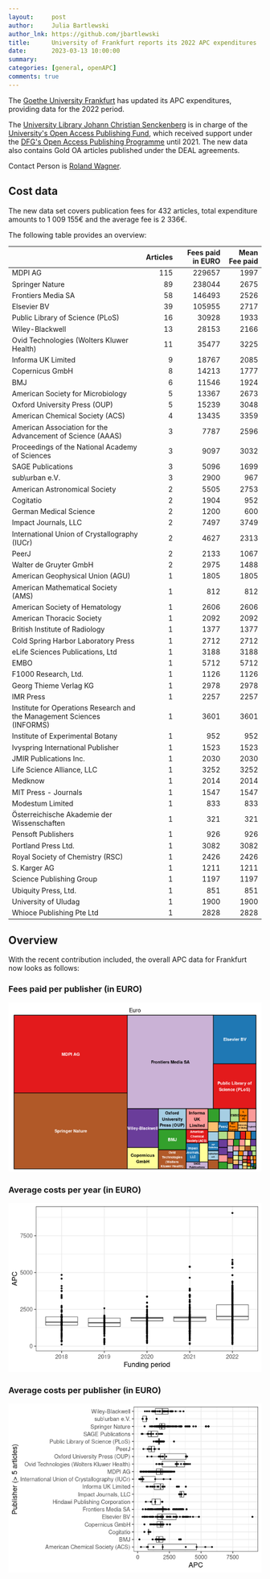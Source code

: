 ```yaml
---
layout:     post
author:     Julia Bartlewski
author_lnk: https://github.com/jbartlewski
title:      University of Frankfurt reports its 2022 APC expenditures
date:       2023-03-13 10:00:00
summary:    
categories: [general, openAPC]
comments: true
---
```





The [Goethe University Frankfurt](http://www.goethe-university-frankfurt.de/) has updated its APC expenditures, providing data for the 2022 period.

The [University Library Johann Christian Senckenberg](http://www.ub.uni-frankfurt.de/home_en.html) is in charge of the [University's Open Access Publishing Fund](https://www.ub.uni-frankfurt.de/publizieren/publikationsfonds.html), which received support under the [DFG's Open Access Publishing Programme](https://www.dfg.de/en/research_funding/programmes/infrastructure/lis/open_access/infrastructure_funding/index.html#4) until 2021. The new data also contains Gold OA articles published under the DEAL agreements.

Contact Person is [Roland Wagner](mailto:r.wagner@ub.uni-frankfurt.de).

## Cost data



The new data set covers publication fees for 432 articles, total expenditure amounts to 1 009 155€ and the average fee is 2 336€.

The following table provides an overview:


|                                                                        | Articles| Fees paid in EURO| Mean Fee paid|
|:-----------------------------------------------------------------------|--------:|-----------------:|-------------:|
|MDPI AG                                                                 |      115|            229657|          1997|
|Springer Nature                                                         |       89|            238044|          2675|
|Frontiers Media SA                                                      |       58|            146493|          2526|
|Elsevier BV                                                             |       39|            105955|          2717|
|Public Library of Science (PLoS)                                        |       16|             30928|          1933|
|Wiley-Blackwell                                                         |       13|             28153|          2166|
|Ovid Technologies (Wolters Kluwer Health)                               |       11|             35477|          3225|
|Informa UK Limited                                                      |        9|             18767|          2085|
|Copernicus GmbH                                                         |        8|             14213|          1777|
|BMJ                                                                     |        6|             11546|          1924|
|American Society for Microbiology                                       |        5|             13367|          2673|
|Oxford University Press (OUP)                                           |        5|             15239|          3048|
|American Chemical Society (ACS)                                         |        4|             13435|          3359|
|American Association for the Advancement of Science (AAAS)              |        3|              7787|          2596|
|Proceedings of the National Academy of Sciences                         |        3|              9097|          3032|
|SAGE Publications                                                       |        3|              5096|          1699|
|sub\urban e.V.                                                          |        3|              2900|           967|
|American Astronomical Society                                           |        2|              5505|          2753|
|Cogitatio                                                               |        2|              1904|           952|
|German Medical Science                                                  |        2|              1200|           600|
|Impact Journals, LLC                                                    |        2|              7497|          3749|
|International Union of Crystallography (IUCr)                           |        2|              4627|          2313|
|PeerJ                                                                   |        2|              2133|          1067|
|Walter de Gruyter GmbH                                                  |        2|              2975|          1488|
|American Geophysical Union (AGU)                                        |        1|              1805|          1805|
|American Mathematical Society (AMS)                                     |        1|               812|           812|
|American Society of Hematology                                          |        1|              2606|          2606|
|American Thoracic Society                                               |        1|              2092|          2092|
|British Institute of Radiology                                          |        1|              1377|          1377|
|Cold Spring Harbor Laboratory Press                                     |        1|              2712|          2712|
|eLife Sciences Publications, Ltd                                        |        1|              3188|          3188|
|EMBO                                                                    |        1|              5712|          5712|
|F1000 Research, Ltd.                                                    |        1|              1126|          1126|
|Georg Thieme Verlag KG                                                  |        1|              2978|          2978|
|IMR Press                                                               |        1|              2257|          2257|
|Institute for Operations Research and the Management Sciences (INFORMS) |        1|              3601|          3601|
|Institute of Experimental Botany                                        |        1|               952|           952|
|Ivyspring International Publisher                                       |        1|              1523|          1523|
|JMIR Publications Inc.                                                  |        1|              2030|          2030|
|Life Science Alliance, LLC                                              |        1|              3252|          3252|
|Medknow                                                                 |        1|              2014|          2014|
|MIT Press - Journals                                                    |        1|              1547|          1547|
|Modestum Limited                                                        |        1|               833|           833|
|Österreichische Akademie der Wissenschaften                             |        1|               321|           321|
|Pensoft Publishers                                                      |        1|               926|           926|
|Portland Press Ltd.                                                     |        1|              3082|          3082|
|Royal Society of Chemistry (RSC)                                        |        1|              2426|          2426|
|S. Karger AG                                                            |        1|              1211|          1211|
|Science Publishing Group                                                |        1|              1197|          1197|
|Ubiquity Press, Ltd.                                                    |        1|               851|           851|
|University of Uludag                                                    |        1|              1900|          1900|
|Whioce Publishing Pte Ltd                                               |        1|              2828|          2828|

## Overview

With the recent contribution included, the overall APC data for Frankfurt now looks as follows:

### Fees paid per publisher (in EURO)

![plot of chunk tree_frankfurt_2023_03_13_full](/figure/tree_frankfurt_2023_03_13_full-1.png)

###  Average costs per year (in EURO)

![plot of chunk box_frankfurt_2023_03_13_year_full](/figure/box_frankfurt_2023_03_13_year_full-1.png)

###  Average costs per publisher (in EURO)

![plot of chunk box_frankfurt_2023_03_13_publisher_full](/figure/box_frankfurt_2023_03_13_publisher_full-1.png)
